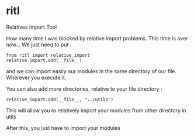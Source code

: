 # ritl
Relatives Import Tool

How many time I was blocked by relative import problems. This time is over now...
We just need to put :
```
from ritl import relative_import
relative_import.add(__file__)
```
and we can import easily our modules in the same directory of our file. Wherever you execute it.

You can also add more directories, relative to your file directory :
```
relative_import.add(__file__, "../utils")
```

This will allow you to relatively import your modules from other directory in utils

After this, you just have to import your modules
